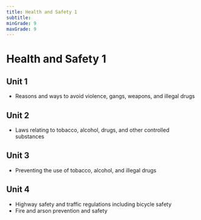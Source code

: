 ```yaml
---
title: Health and Safety 1
subtitle: 
minGrade: 9
maxGrade: 9
---
```

# Health and Safety 1


## Unit 1
* Reasons and ways to avoid violence, gangs, weapons, and illegal drugs

## Unit 2
* Laws relating to tobacco, alcohol, drugs, and other controlled substances

## Unit 3
* Preventing the use of tobacco, alcohol, and illegal drugs

## Unit 4
* Highway safety and traffic regulations including bicycle safety
* Fire and arson prevention and safety